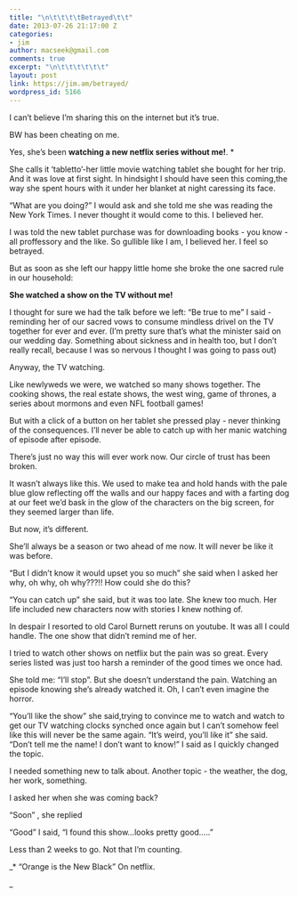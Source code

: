 ```yaml
---
title: "\n\t\t\t\tBetrayed\t\t"
date: 2013-07-26 21:17:00 Z
categories:
- jim
author: macseek@gmail.com
comments: true
excerpt: "\n\t\t\t\t\t\t"
layout: post
link: https://jim.am/betrayed/
wordpress_id: 5166
---
```


I can’t believe I’m sharing this on the internet but it’s true.




BW has been cheating on me.




Yes, she’s been **watching a new netflix series without me!**. *




She calls it ‘tabletto’-her little movie watching tablet she bought for her trip. And it was love at first sight. In hindsight I should have seen this coming,the way she spent hours with it under her blanket at night caressing its face.




“What are you doing?” I would ask and she told me she was reading the New York Times. I never thought it would come to this. I believed her.




I was told the new tablet purchase was for downloading books - you know - all proffessory and the like. So gullible like I am, I believed her. I feel so betrayed.




But as soon as she left our happy little home she broke the one sacred rule in our household:




**She watched a show on the TV without me!**




I thought for sure we had the talk before we left: “Be true to me” I said  - reminding her of our sacred vows to consume mindless drivel on the TV together for ever and ever. (I’m pretty sure that’s what the minister said on our wedding day. Something about sickness and in health too, but I don’t really recall, because I was so nervous I thought I was going to pass out)




Anyway, the TV watching.




Like newlyweds we were, we watched so many shows together. The cooking shows, the real estate shows, the west wing, game of thrones, a series about mormons and even NFL football games!




But with a click of a button on her tablet she pressed play - never thinking of the consequences. I’ll never be able  to catch up with her manic watching of episode after episode.




There’s just no way this will ever work now. Our circle of trust has been broken.




It wasn’t always like this. We used to make tea and hold hands with the pale blue glow reflecting off the walls and our happy faces and with a farting dog at our feet we’d bask in the glow of the characters on the big screen, for they seemed larger than life.




But now, it’s different.




She’ll always be a season or two ahead of me now. It will never be like it was before.




“But I didn’t know it would upset you so much” she said when I asked her why, oh why, oh why???!! How could she do this?




“You can catch up” she said, but it was too late. She knew too much. Her life included new characters now with stories I knew nothing of.




In despair I resorted to old Carol Burnett reruns on youtube. It was all I could handle. The one show that didn’t remind me of her.




I tried to watch other shows on netflix but the pain was so great. Every series listed was just too harsh a reminder of the good times we once had.




She told me: “I’ll stop”. But she doesn’t understand the pain. Watching an episode knowing she’s already watched it. Oh, I can’t even imagine the horror.




“You’ll like the show” she said,trying to convince me to watch and watch to get our TV watching clocks synched once again but I can’t somehow feel like this will never be the same again. “It’s weird, you’ll like it” she said. “Don’t tell me the name! I don’t want to know!” I said as I quickly changed the topic.




I needed something new to talk about. Another topic - the weather, the dog, her work, something.




I asked her when she was coming back?




“Soon” , she replied




“Good” I said, “I found this show…looks pretty good…..”




Less than 2 weeks to go. Not that I’m counting.




_* “Orange is the New Black” On netflix.  

_


		
